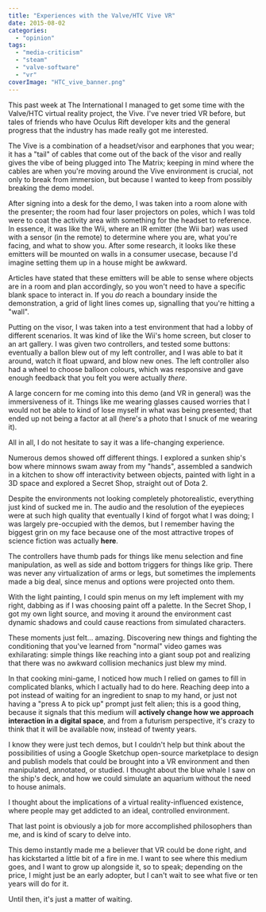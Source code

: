```yaml
---
title: "Experiences with the Valve/HTC Vive VR"
date: 2015-08-02
categories: 
  - "opinion"
tags: 
  - "media-criticism"
  - "steam"
  - "valve-software"
  - "vr"
coverImage: "HTC_vive_banner.png"
---
```


This past week at The International I managed to get some time with the Valve/HTC virtual reality project, the Vive. I've never tried VR before, but tales of friends who have Oculus Rift developer kits and the general progress that the industry has made really got me interested.

The Vive is a combination of a headset/visor and earphones that you wear; it has a "tail" of cables that come out of the back of the visor and really gives the vibe of being plugged into The Matrix; keeping in mind where the cables are when you're moving around the Vive environment is crucial, not only to break from immersion, but because I wanted to keep from possibly breaking the demo model.

After signing into a desk for the demo, I was taken into a room alone with the presenter; the room had four laser projectors on poles, which I was told were to coat the activity area with something for the headset to reference. In essence, it was like the Wii, where an IR emitter (the Wii bar) was used with a sensor (in the remote) to determine where you are, what you're facing, and what to show you. After some research, it looks like these emitters will be mounted on walls in a consumer usecase, because I'd imagine setting them up in a house might be awkward.

Articles have stated that these emitters will be able to sense where objects are in a room and plan accordingly, so you won't need to have a specific blank space to interact in. If you _do_ reach a boundary inside the demonstration, a grid of light lines comes up, signalling that you're hitting a "wall".

Putting on the visor, I was taken into a test environment that had a lobby of different scenarios. It was kind of like the Wii's home screen, but closer to an art gallery. I was given two controllers, and tested some buttons: eventually a ballon blew out of my left controller, and I was able to bat it around, watch it float upward, and blow new ones. The left controller also had a wheel to choose balloon colours, which was responsive and gave enough feedback that you felt you were actually _there_.

A large concern for me coming into this demo (and VR in general) was the immersiveness of it. Things like me wearing glasses caused worries that I would not be able to kind of lose myself in what was being presented; that ended up not being a factor at all (here's a photo that I snuck of me wearing it).

All in all, I do not hesitate to say it was a life-changing experience.

Numerous demos showed off different things. I explored a sunken ship's bow where minnows swam away from my "hands", assembled a sandwich in a kitchen to show off interactivity between objects, painted with light in a 3D space and explored a Secret Shop, straight out of Dota 2.

Despite the environments not looking completely photorealistic, everything just kind of sucked me in. The audio and the resolution of the eyepieces were at such high quality that eventually I kind of forgot what I was doing; I was largely pre-occupied with the demos, but I remember having the biggest grin on my face because one of the most attractive tropes of science fiction was actually **here**.

The controllers have thumb pads for things like menu selection and fine manipulation, as well as side and bottom triggers for things like grip. There was never any virtualization of arms or legs, but sometimes the implements made a big deal, since menus and options were projected onto them.

With the light painting, I could spin menus on my left implement with my right, dabbing as if I was choosing paint off a palette. In the Secret Shop, I got my own light source, and moving it around the environment cast dynamic shadows and could cause reactions from simulated characters.

These moments just felt… amazing. Discovering new things and fighting the conditioning that you've learned from "normal" video games was exhilarating: simple things like reaching into a giant soup pot and realizing that there was no awkward collision mechanics just blew my mind.

In that cooking mini-game, I noticed how much I relied on games to fill in complicated blanks, which I actually had to do here. Reaching deep into a pot instead of waiting for an ingredient to snap to my hand, or just not having a "press A to pick up" prompt just felt alien; this is a good thing, because it signals that this medium will **actively change how we approach interaction in a digital space**, and from a futurism perspective, it's crazy to think that it will be available now, instead of twenty years.

I know they were just tech demos, but I couldn't help but think about the possibilities of using a Google Sketchup open-source marketplace to design and publish models that could be brought into a VR environment and then manipulated, annotated, or studied. I thought about the blue whale I saw on the ship's deck, and how we could simulate an aquarium without the need to house animals.

I thought about the implications of a virtual reality-influenced existence, where people may get addicted to an ideal, controlled environment.

That last point is obviously a job for more accomplished philosophers than me, and is kind of scary to delve into.

This demo instantly made me a believer that VR could be done right, and has kickstarted a little bit of a fire in me. I want to see where this medium goes, and I want to grow up alongside it, so to speak; depending on the price, I might just be an early adopter, but I can't wait to see what five or ten years will do for it.

Until then, it's just a matter of waiting.
